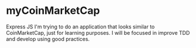 # myCoinMarketCap
Express JS 
I'm trying to do an application that looks similar to CoinMarketCap, just for learning purposes.
I will be focused in improve TDD and develop using good practices. 
